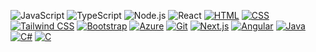 ![JavaScript](https://img.shields.io/badge/-JavaScript-000?&logo=JavaScript)
![TypeScript](https://img.shields.io/badge/-TypeScript-000?&logo=TypeScript)
![Node.js](https://img.shields.io/badge/-Node.js-000?&logo=node.js)
![React](https://img.shields.io/badge/-React-000?&logo=React)
[![HTML](https://img.shields.io/badge/-HTML-ff4500?&logo=html5&logoColor=white)](https://developer.mozilla.org/en-US/docs/Web/HTML)
[![CSS](https://img.shields.io/badge/-CSS-1572B6?&logo=css3&logoColor=white)](https://developer.mozilla.org/en-US/docs/Web/CSS)
[![Tailwind CSS](https://img.shields.io/badge/-Tailwind_CSS-38B2AC?&logo=tailwind-css&logoColor=white)](https://tailwindcss.com/)
[![Bootstrap](https://img.shields.io/badge/-Bootstrap-563D7C?&logo=bootstrap&logoColor=white)](https://getbootstrap.com/)
[![Azure](https://img.shields.io/badge/-Azure-0089D6?&logo=microsoft-azure&logoColor=white)](https://azure.microsoft.com/)
[![Git](https://img.shields.io/badge/-Git-F05032?&logo=git&logoColor=white)](https://git-scm.com/)
[![Next.js](https://img.shields.io/badge/-Next.js-000000?&logo=next.js&logoColor=white)](https://nextjs.org/)
[![Angular](https://img.shields.io/badge/-Angular-DD0031?&logo=angular&logoColor=white)](https://angular.io/)
[![Java](https://img.shields.io/badge/-Java-007396?&logo=java&logoColor=white)](https://www.java.com/)
[![C#](https://img.shields.io/badge/-C%23-239120?&logo=c-sharp&logoColor=white)](https://docs.microsoft.com/en-us/dotnet/csharp/)
[![C](https://img.shields.io/badge/-C-A8B9CC?&logo=c&logoColor=white)](https://www.learn-c.org/)








